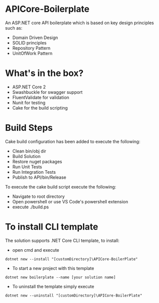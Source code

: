 # APICore-Boilerplate
An ASP.NET core API boilerplate which is based on key design principles such as:

* Domain Driven Design
* SOLID principles
* Repository Pattern
* UnitOfWork Pattern

# What's in the box?

* ASP.NET Core 2  
* Swashbuckle for swagger support
* FluentValidate for validation
* Nunit for testing
* Cake for the build scripting

# Build Steps
Cake build configuration has been added to execute the following:

* Clean bin/obj dir 
* Build Solution
* Restore nuget packages
* Run Unit Tests
* Run Integration Tests
* Publish to API/bin/Release

To execute the cake build script execute the following:

* Navigate to root directory
* Open powershell or use VS Code's powershell extension
* execute ./build.ps

# To install CLI template
The solution supports .NET Core CLI template, to install:

* open cmd and execute
```
dotnet new --install "[customDirectory]\APICore-BoilerPlate"
```
* To start a new project with this template
```
dotnet new boilerplate --name [your solution name]
```

* To uninstall the template simply execute 
```
dotnet new --uninstall "[customDirectory]\APICore-BoilerPlate"
```



